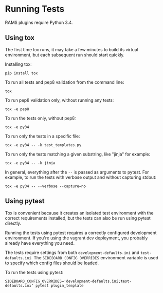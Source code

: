 # Running Tests

RAMS plugins require Python 3.4.


## Using tox

The first time tox runs, it may take a few minutes to build its virtual
environment, but each subsequent run should start quickly.

Installing tox:
```
pip install tox
```

To run all tests and pep8 validation from the command line:
```
tox
```

To run pep8 validation only, without running any tests:
```
tox -e pep8
```

To run the tests only, without pep8:
```
tox -e py34
```

To run only the tests in a specific file:
```
tox -e py34 -- -k test_templates.py
```

To run only the tests matching a given substring, like "jinja" for example:
```
tox -e py34 -- -k jinja
```

In general, everything after the `--` is passed as arguments to pytest. For
example, to run the tests with verbose output and without capturing stdout:
```
tox -e py34 -- --verbose --capture=no
```


## Using pytest

Tox is convenient because it creates an isolated test environment with the
correct requirements installed, but the tests can also be run using pytest
directly.

Running the tests using pytest requires a correctly configured development
environment. If you're using the vagrant dev deployment, you probably already
have everything you need.

The tests require settings from both `development-defaults.ini` and
`test-defaults.ini`. The `SIDEBOARD_CONFIG_OVERRIDES` environment variable is
used to specify which config files should be loaded.

To run the tests using pytest:
```
SIDEBOARD_CONFIG_OVERRIDES='development-defaults.ini;test-defaults.ini' pytest plugin_template
```
